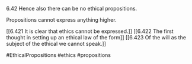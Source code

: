 6.42 Hence also there can be no ethical propositions.

Propositions cannot express anything higher.

[[6.421 It is clear that ethics cannot be expressed.]]
[[6.422 The first thought in setting up an ethical law of the form]]
[[6.423 Of the will as the subject of the ethical we cannot speak.]]

#EthicalPropositions #ethics #propositions 